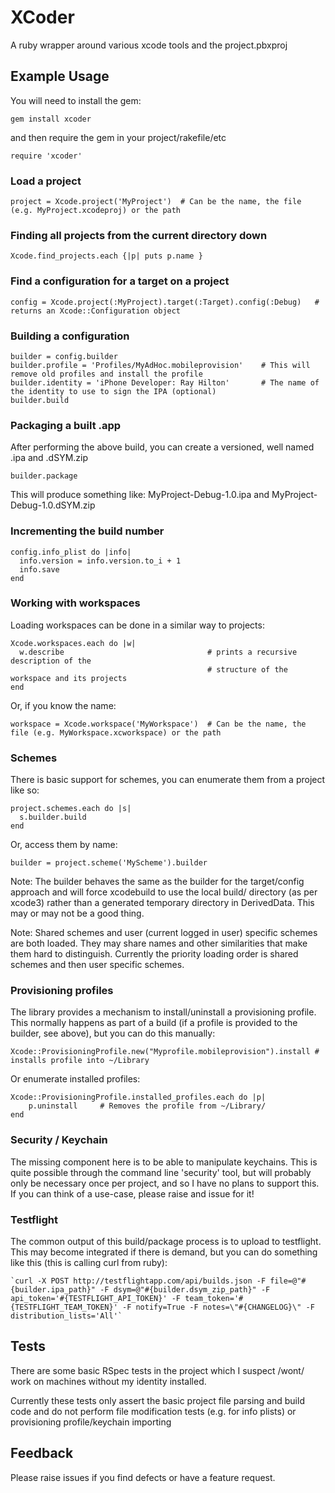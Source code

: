 # XCoder

A ruby wrapper around various xcode tools and the project.pbxproj

## Example Usage

You will need to install the gem:

	gem install xcoder

and then require the gem in your project/rakefile/etc

	require 'xcoder'
	
### Load a project

    project = Xcode.project('MyProject')  # Can be the name, the file (e.g. MyProject.xcodeproj) or the path

### Finding all projects from the current directory down

	Xcode.find_projects.each {|p| puts p.name }
	
### Find a configuration for a target on a project

	config = Xcode.project(:MyProject).target(:Target).config(:Debug)	# returns an Xcode::Configuration object

### Building a configuration

	builder = config.builder
	builder.profile = 'Profiles/MyAdHoc.mobileprovision'	# This will remove old profiles and install the profile
	builder.identity = 'iPhone Developer: Ray Hilton'		# The name of the identity to use to sign the IPA (optional)
	builder.build
	
### Packaging a built .app

After performing the above build, you can create a versioned, well named .ipa and .dSYM.zip

	builder.package
	
This will produce something like: MyProject-Debug-1.0.ipa and MyProject-Debug-1.0.dSYM.zip

### Incrementing the build number

	config.info_plist do |info|
	  info.version = info.version.to_i + 1
	  info.save
	end

### Working with workspaces

Loading workspaces can be done in a similar way to projects:

	Xcode.workspaces.each do |w|
	  w.describe								# prints a recursive description of the 
												# structure of the workspace and its projects
	end
	
Or, if you know the name:

	workspace = Xcode.workspace('MyWorkspace')  # Can be the name, the file (e.g. MyWorkspace.xcworkspace) or the path
	
	
### Schemes

There is basic support for schemes, you can enumerate them from a project like so:

	project.schemes.each do |s|
	  s.builder.build
	end
	
Or, access them by name:

	builder = project.scheme('MyScheme').builder
	
Note: The builder behaves the same as the builder for the target/config approach and will force xcodebuild to use the local build/ directory (as per xcode3) rather than a generated temporary directory in DerivedData.  This may or may not be a good thing.

Note: Shared schemes and user (current logged in user) specific schemes are both loaded. They may share names and other similarities that make them hard to distinguish. Currently the priority loading order is shared schemes and then user specific schemes.

### Provisioning profiles

The library provides a mechanism to install/uninstall a provisioning profile.  This normally happens as part of a build (if a profile is provided to the builder, see above), but you can do this manually:

	Xcode::ProvisioningProfile.new("Myprofile.mobileprovision").install	# installs profile into ~/Library
	
Or enumerate installed profiles:
   
	Xcode::ProvisioningProfile.installed_profiles.each do |p|
		p.uninstall		# Removes the profile from ~/Library/
	end

### Security / Keychain

The missing component here is to be able to manipulate keychains.  This is quite possible through the command line 'security' tool, but will probably only be necessary once per project, and so I have no plans to support this.  If you can think of a use-case, please raise and issue for it!

### Testflight

The common output of this build/package process is to upload to testflight.  This may become integrated if there is demand, but you can do something like this (this is calling curl from ruby):

	`curl -X POST http://testflightapp.com/api/builds.json -F file=@"#{builder.ipa_path}" -F dsym=@"#{builder.dsym_zip_path}" -F api_token='#{TESTFLIGHT_API_TOKEN}' -F team_token='#{TESTFLIGHT_TEAM_TOKEN}' -F notify=True -F notes=\"#{CHANGELOG}\" -F distribution_lists='All'`

## Tests

There are some basic RSpec tests in the project which I suspect /wont/ work on machines without my identity installed.  

Currently these tests only assert the basic project file parsing and build code and do not perform file modification tests (e.g. for info plists) or provisioning profile/keychain importing
	
## Feedback

Please raise issues if you find defects or have a feature request.  